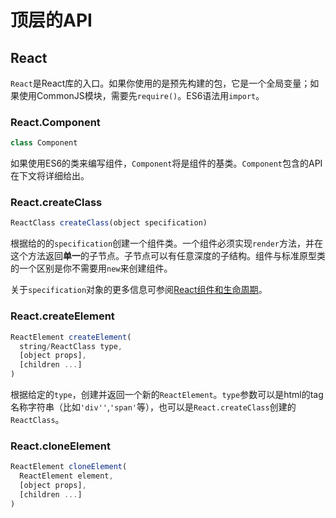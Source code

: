 # 顶层的API

## React

`React`是React库的入口。如果你使用的是预先构建的包，它是一个全局变量；如果使用CommonJS模块，需要先`require()`。ES6语法用`import`。

### React.Component

```js
class Component
```

如果使用ES6的类来编写组件，`Component`将是组件的基类。`Component`包含的API在下文将详细给出。

### React.createClass

```js
ReactClass createClass(object specification)
```

根据给的的`specification`创建一个组件类。一个组件必须实现`render`方法，并在这个方法返回**单一**的子节点。子节点可以有任意深度的子结构。组件与标准原型类的一个区别是你不需要用`new`来创建组件。

关于`specification`对象的更多信息可参阅[React组件和生命周期](/react/1.React组件和生命周期.md)。

### React.createElement

```js
ReactElement createElement(
  string/ReactClass type,
  [object props],
  [children ...]
)
```

根据给定的`type`，创建并返回一个新的`ReactElement`。`type`参数可以是html的tag名称字符串（比如`'div''`,`'span'`等），也可以是`React.createClass`创建的`ReactClass`。

### React.cloneElement

```js
ReactElement cloneElement(
  ReactElement element,
  [object props],
  [children ...]
)
```


